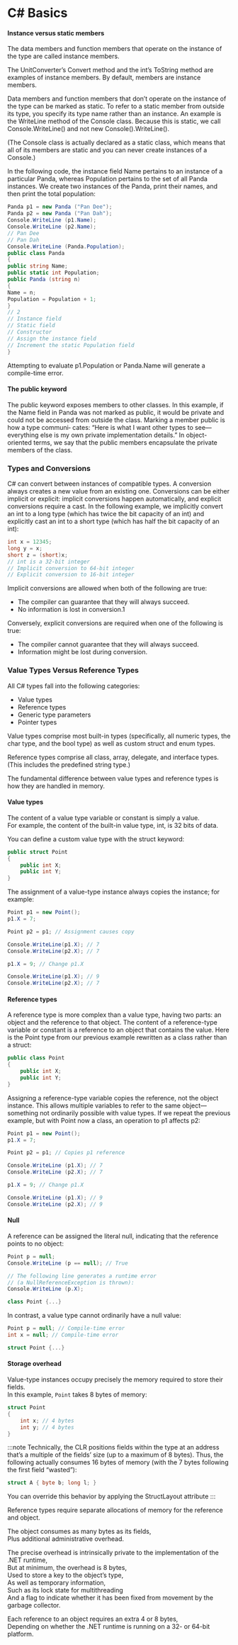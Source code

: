 # C# Basics

#### Instance versus static members

The data members and function members that operate on the instance of the type
are called instance members.

The UnitConverter’s Convert method and the int’s
ToString method are examples of instance members. By default, members are
instance members.

Data members and function members that don’t operate on the instance of the type
can be marked as static. To refer to a static member from outside its type, you
specify its type name rather than an instance. An example is the WriteLine method
of the Console class. Because this is static, we call Console.WriteLine() and not
new Console().WriteLine().

(The Console class is actually declared as a static class, which means that all of its
members are static and you can never create instances of a Console.)

In the following code, the instance field Name pertains to an instance of a particular
Panda, whereas Population pertains to the set of all Panda instances. We create two
instances of the Panda, print their names, and then print the total population:

```cs
Panda p1 = new Panda ("Pan Dee");
Panda p2 = new Panda ("Pan Dah");
Console.WriteLine (p1.Name);
Console.WriteLine (p2.Name);
// Pan Dee
// Pan Dah
Console.WriteLine (Panda.Population);
public class Panda
{
public string Name;
public static int Population;
public Panda (string n)
{
Name = n;
Population = Population + 1;
}
// 2
// Instance field
// Static field
// Constructor
// Assign the instance field
// Increment the static Population field
}
```

Attempting to evaluate p1.Population or Panda.Name will generate a compile-time
error.

#### The public keyword

The public keyword exposes members to other classes. In this example, if the Name
field in Panda was not marked as public, it would be private and could not be
accessed from outside the class. Marking a member public is how a type communi‐
cates: “Here is what I want other types to see—everything else is my own private
implementation details.” In object-oriented terms, we say that the public members
encapsulate the private members of the class.

### Types and Conversions

C# can convert between instances of compatible types. A conversion always creates
a new value from an existing one. Conversions can be either implicit or explicit:
implicit conversions happen automatically, and explicit conversions require a cast.
In the following example, we implicitly convert an int to a long type (which has
twice the bit capacity of an int) and explicitly cast an int to a short type (which
has half the bit capacity of an int):

```cs
int x = 12345;
long y = x;
short z = (short)x;
// int is a 32-bit integer
// Implicit conversion to 64-bit integer
// Explicit conversion to 16-bit integer
```

Implicit conversions are allowed when both of the following are true:

- The compiler can guarantee that they will always succeed.
- No information is lost in conversion.1

Conversely, explicit conversions are required when one of the following is true:

- The compiler cannot guarantee that they will always succeed.
- Information might be lost during conversion.

### Value Types Versus Reference Types

All C# types fall into the following categories:

- Value types
- Reference types
- Generic type parameters
- Pointer types

Value types comprise most built-in types (specifically, all numeric types, the char type, and the bool type) as well as custom struct and enum types.

Reference types comprise all class, array, delegate, and interface types. (This includes the predefined string type.)

The fundamental difference between value types and reference types is how they are handled in memory.

#### Value types

The content of a value type variable or constant is simply a value.  
For example, the content of the built-in value type, int, is 32 bits of data.

You can define a custom value type with the struct keyword:

```cs
public struct Point
{
    public int X;
    public int Y;
}
```

The assignment of a value-type instance always copies the instance; for example:

```cs
Point p1 = new Point();
p1.X = 7;

Point p2 = p1; // Assignment causes copy

Console.WriteLine(p1.X); // 7
Console.WriteLine(p2.X); // 7

p1.X = 9; // Change p1.X

Console.WriteLine(p1.X); // 9
Console.WriteLine(p2.X); // 7

```

#### Reference types

A reference type is more complex than a value type, having two parts: an object and
the reference to that object. The content of a reference-type variable or constant is
a reference to an object that contains the value. Here is the Point type from our
previous example rewritten as a class rather than a struct:

```cs
public class Point
{
    public int X;
    public int Y;
}
```

Assigning a reference-type variable copies the reference, not the object instance.
This allows multiple variables to refer to the same object—something not ordinarily
possible with value types. If we repeat the previous example, but with Point now a
class, an operation to p1 affects p2:

```cs
Point p1 = new Point();
p1.X = 7;

Point p2 = p1; // Copies p1 reference

Console.WriteLine (p1.X); // 7
Console.WriteLine (p2.X); // 7

p1.X = 9; // Change p1.X

Console.WriteLine (p1.X); // 9
Console.WriteLine (p2.X); // 9
```

#### Null

A reference can be assigned the literal null, indicating that the reference points to no object:

```cs
Point p = null;
Console.WriteLine (p == null); // True

// The following line generates a runtime error
// (a NullReferenceException is thrown):
Console.WriteLine (p.X);

class Point {...}
```

In contrast, a value type cannot ordinarily have a null value:

```cs
Point p = null; // Compile-time error
int x = null; // Compile-time error

struct Point {...}
```

#### Storage overhead

Value-type instances occupy precisely the memory required to store their fields.  
In this example, `Point` takes 8 bytes of memory:

```cs
struct Point
{
    int x; // 4 bytes
    int y; // 4 bytes
}
```

:::note
Technically, the CLR positions fields within the type at an
address that’s a multiple of the fields’ size (up to a maximum
of 8 bytes). Thus, the following actually consumes 16 bytes of
memory (with the 7 bytes following the first field “wasted”):

```cs
struct A { byte b; long l; }
```

You can override this behavior by applying the StructLayout
attribute
:::

Reference types require separate allocations of memory for the reference and object.

The object consumes as many bytes as its fields,  
Plus additional administrative overhead.

The precise overhead is intrinsically private to the implementation of the .NET runtime,  
But at minimum, the overhead is 8 bytes,  
Used to store a key to the object’s type,  
As well as temporary information,  
Such as its lock state for multithreading  
And a flag to indicate whether it has been fixed from movement by the garbage collector.

Each reference to an object requires an extra 4 or 8 bytes,  
Depending on whether the .NET runtime is running on a 32- or 64-bit platform.
